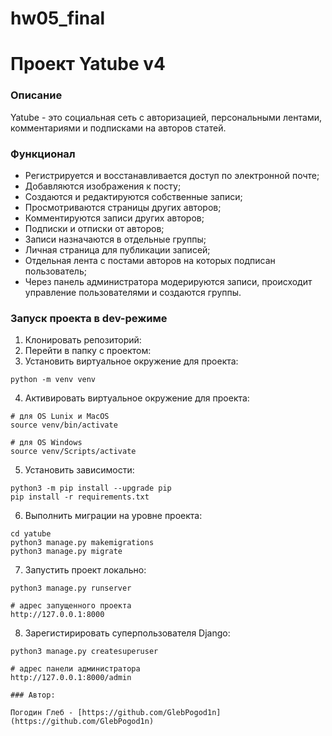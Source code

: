 # hw05_final

# Проект Yatube v4
### Описание 
Yatube - это социальная сеть с авторизацией, персональными лентами, комментариями и подписками на авторов статей.

### Функционал
- Регистрируется и восстанавливается доступ по электронной почте;
- Добавляются изображения к посту;
- Создаются и редактируются собственные записи;
- Просмотриваются страницы других авторов;
- Комментируются записи других авторов;
- Подписки и отписки от авторов;
- Записи назначаются в отдельные группы;
- Личная страница для публикации записей;
- Отдельная лента с постами авторов на которых подписан пользователь;
- Через панель администратора модерируются записи, происходит управление пользователями и создаются группы.

### Запуск проекта в dev-режиме
1. Клонировать репозиторий:
2. Перейти в папку с проектом:
3. Установить виртуальное окружение для проекта:
```
python -m venv venv
``` 
4. Активировать виртуальное окружение для проекта:
```
# для OS Lunix и MacOS
source venv/bin/activate

# для OS Windows
source venv/Scripts/activate
```
5. Установить зависимости:
```
python3 -m pip install --upgrade pip
pip install -r requirements.txt
```
6. Выполнить миграции на уровне проекта:
```
cd yatube
python3 manage.py makemigrations
python3 manage.py migrate
```
7. Запустить проект локально:
```
python3 manage.py runserver

# адрес запущенного проекта
http://127.0.0.1:8000
```
8. Зарегистирировать суперпользователя Django:
```
python3 manage.py createsuperuser

# адрес панели администратора
http://127.0.0.1:8000/admin

### Автор:

Погодин Глеб - [https://github.com/GlebPogod1n](https://github.com/GlebPogod1n) 